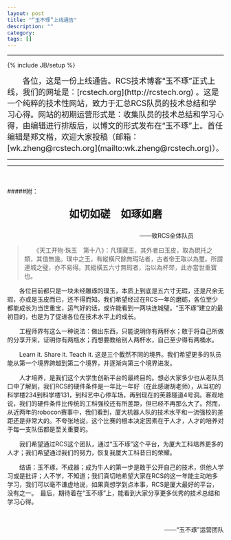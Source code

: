 ```yaml
---
layout: post
title: "“玉不琢”上线通告"
description: ""
category: 
tags: []
---
```

-----------------------------------------------------------------------
{% include JB/setup %}
<!--
<center>
<font size = 5>
<p><b>上线通告</b></p>
</font>
</center>
<br>
-->
<font size = 4>
　　各位，这是一份上线通告。RCS技术博客“玉不琢”正式上线，我们的网址是：[rcstech.org](http://rcstech.org) 。这是一个纯粹的技术性网站，致力于汇总RCS队员的技术总结和学习心得。网站的初期运营形式是：收集队员的技术总结和学习心得，由编辑进行排版后，以博文的形式发布在“玉不琢”上。首任编辑是郑文楷，欢迎大家投稿（邮箱：[wk.zheng@rcstech.org](mailto:wk.zheng@rcstech.org)）。
</font>

<!--more-->

-----------------------------------------------------------------------
-----------------------------------------------------------------------

<br>
<br>
#####附：
<center>
<font size = 5>
<p><b>如切如磋　如琢如磨</b></p>
</font>
</center>
<center>
<p>　　　　　　　　　　　　　　　　　——致RCS全体队员</p>
</center>

>　　《天工开物·珠玉　第十八》：凡璞藏玉，其外者曰玉皮，取為硯托之類，其值無幾。璞中之玉，有縱橫尺餘無瑕玷者，古者帝王取以為璽。所謂連城之璧，亦不易得。其縱橫五六寸無瑕者，治以為杯斝，此亦當世重寶也。


　　各位目前都只是一块未经雕琢的璞玉，本质上到底是五六寸无瑕，还是尺余无瑕，亦或是玉皮而已，还不得而知。我们希望经过在RCS一年的磨砺，各位至少都能成长为当世重宝，运气好的话，或许能看到一两块连城璧。“玉不琢”建立的最初目的，也是为了促进各位在技术水平上的成长。

　　工程师界有这么一种说法：做出东西，只能说明你有两杯水；敢于将自己所做的分享开来，证明你有两瓶水；而想要教给别人两杯水，自己至少得有两桶水。

　　Learn it. Share it. Teach it. 这是三个截然不同的境界。我们希望更多的队员能从第一个境界跨越到第二个境界，并逐渐向第三个境界进发。

　　人才培养，是我们这个大学生创新平台的最终目的。想必大家多少也从老队员口中了解到，我们RCS的硬件条件是一年比一年好（在此感谢胡老师），从当初的科学楼234到科学楼131，到科艺中心停车场，再到现在的芙蓉隧道4号洞。客观地说，我们的硬件条件比传统的工科强校还有所差距，但已经不再那么大了。然而，从近两年的robocon赛事中，我们看到，厦大机器人队的技术水平和一流强校的差距还是非常大的。不夸张地说，这个比赛的根本决定因素在于人才，人才的培养对于每一支队伍都是至关重要的。

　　我们希望通过RCS这个团队，通过“玉不琢”这个平台，为厦大工科培养更多的人才；我们希望通过我们的努力，恢复我厦大工科昔日的荣耀。

　　结语：玉不琢，不成器；成为牛人的第一步是敢于公开自己的技术，供他人学习或是批评；人不学，不知道；我们真切地希望大家在RCS的这一年能主动地多学习，我们可以毫不谦虚地说，如果真想学到点本事，RCS是厦大最好的平台，没有之一。　最后，期待着在“玉不琢”上，能看到大家分享更多优秀的技术总结和学习心得。

<br>
<p align="right">——“玉不琢”运营团队</p>
<br>
<br>
<br>
